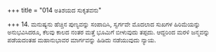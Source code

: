 +++
title = "014 ಅತಿಶಯದ ಸುಕೃತವನು"

+++
14. ಮನುಷ್ಯನು ಹೆಚ್ಚಿನ ಪುಣ್ಯವನ್ನು ಸಂಪಾದಿಸಿ, ಸ್ವರ್ಗವೇ ಮೊದಲಾದ ಸುಖಗಳ ಹಿರಿಮೆಯನ್ನು ಅನುಭವಿಸಿದರೂ, ಕೆಲವು ಕಾಲದ ನಂತರ ಮತ್ತೆ ಭೂಮಿಗೆ ಬೀಳುವುದು ತಪ್ಪದು. ಆದ್ದರಿಂದ ಮರಳಿ ಜನ್ಮವನ್ನು ಪಡೆಯದಂತಹ ಮಹಾನುಭಾವರ ಮಾರ್ಗವನ್ನು ಹಿಡಿದು ನಡೆಯುವುದು ನ್ಯಾಯ.